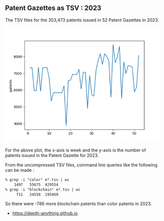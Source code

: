 
## Patent Gazettes as TSV : 2023

The TSV files for the 353,473 patents issued in 52 Patent Gazettes in 2023.
  
<img src="2023-us_patents_per_week.png" width=500px>

For the above plot, the x-axis is week and the y-axis is the number of patents issued in the Patent Gazette for 2023.

From the uncompressed TSV files, command line queries like the following can be made :

```
% grep -i "color" e*.tsv | wc
    1497   55675  429554
% grep -i "blockchain" e*.tsv | wc
     711   24558  195469
```

So there were -786 more blockchain patents than color patents in 2023.

* https://depth-anything.github.io
  
